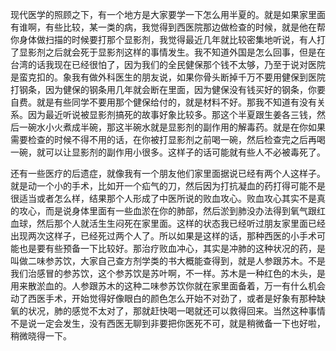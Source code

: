 现代医学的照顾之下，有一个地方是大家要学一下怎么用半夏的。就是如果家里面有谁啊，有些比较，某一类的病，我觉得到西医院那边做检查的时候，就是他在帮你身体做扫描的时候要打那个显影剂，我觉得最近几年就比较密集地听说，有人打了显影剂之后就会死于显影剂这样的事情发生。我不知道外国是怎么回事，但是在台湾的话我现在已经很怕了，因为我们的全民健保那个钱不太够，乃至于说对医院是蛮克扣的。象我有做外科医生的朋友说，如果你骨头断掉千万不要用健保到医院打钢条，因为健保的钢条用几年就会断在里面，因为健保没有钱买好的钢条，你要自费。就是有些同学不要用那个健保给付的，就是材料不好。那我不知道有没有关系。因为最近听说被显影剂搞死的故事好象比较多。那这个半夏跟生姜各三钱，然后一碗水小火煮成半碗，那这半碗水就是显影剂的副作用的解毒药。就是在你如果需要检查的时候不得不用的话，在你被打显影剂之前喝一碗，然后检查完之后再喝一碗，就可以让显影剂的副作用小很多。这样子的话可能就有些人不必被毒死了。

还有一些医疗的后遗症，就像我有一个朋友他们家里面据说已经有两个人这样子。就是动一个小的手术，比如开一个疝气的刀，然后因为打抗凝血的药打得可能不是很适当或者怎么样，结果那个人形成了中医所说的败血攻心。败血攻心其实不是真的攻心，而是说身体里面有一些血淤在你的肺部，然后淤到肺没办法得到氧气跟红血球，然后那个人就活生生闷死在家里面。这样的状态我已经听过朋友家里面已经出现两次这样子，已经死过两个人了。所以如果是这样的话，那种西医的小手术可能也是要有些预备一下比较好。那治疗败血冲心，其实是冲肺的这种状况的药，是叫做二味参苏饮，大家自己查方剂学类的书大概能查得到，就是人参跟苏木。不是我们治感冒的参苏饮，这个参苏饮是苏叶啊，不一样。苏木是一种红色的木头，是用来散淤血的。人参跟苏木的这种二味参苏饮你就在家里面备着，万一有什么机会动了西医手术，开始觉得好像眼白的颜色怎么开始不对劲了，或者是好象有那种缺氧的状况，肺的感觉不太对了，那就赶快喝一喝就还可以救得回来。当然这种事情不是说一定会发生，没有西医无聊到非要把你医死不可，就是稍微备一下也好啦，稍微晓得一下。
